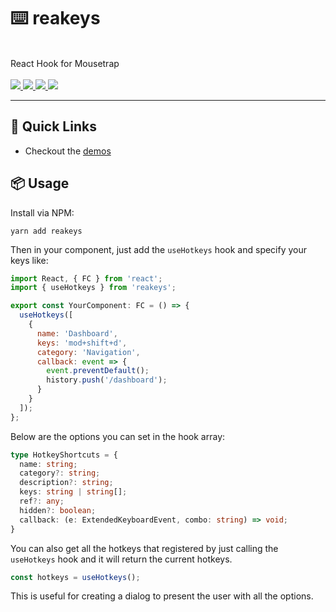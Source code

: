 <p align="center">
  <h1>⌨️ reakeys</h1>
  <br />
  React Hook for Mousetrap
  <br /><br />
  <a href="https://npm.im/realayers">
    <img src="https://img.shields.io/npm/v/reakeys.svg" />
  </a>
  <a href="https://npm.im/realayers">
    <img src="https://badgen.net/npm/dw/reakeys" />
  </a>
  <a href="https://github.com/realayers/reakeys/blob/master/LICENSE">
    <img src="https://badgen.now.sh/badge/license/apache2" />
  </a>
  <a href="https://bundlephobia.com/result?p=reakeys">
    <img src="https://badgen.net/bundlephobia/minzip/reakeys">
  </a>
</p>

---

## 🚀 Quick Links

- Checkout the [demos](https://chromatic.com/library?appId=5f6c9043bb0f530022c5df01&branch=master)

## 📦 Usage

Install via NPM:

```
yarn add reakeys
```

Then in your component, just add the `useHotkeys` hook
and specify your keys like:

```js
import React, { FC } from 'react';
import { useHotkeys } from 'reakeys';

export const YourComponent: FC = () => {
  useHotkeys([
    {
      name: 'Dashboard',
      keys: 'mod+shift+d',
      category: 'Navigation',
      callback: event => {
        event.preventDefault();
        history.push('/dashboard');
      }
    }
  ]);
};
```

Below are the options you can set in the hook array:

```ts
type HotkeyShortcuts = {
  name: string;
  category?: string;
  description?: string;
  keys: string | string[];
  ref?: any;
  hidden?: boolean;
  callback: (e: ExtendedKeyboardEvent, combo: string) => void;
}
```

You can also get all the hotkeys that registered by just calling
the `useHotkeys` hook and it will return the current hotkeys.

```ts
const hotkeys = useHotkeys();
```

This is useful for creating a dialog to present the user
with all the options.
